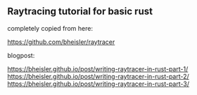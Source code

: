 ## Raytracing tutorial for basic rust

completely copied from here:

https://github.com/bheisler/raytracer

blogpost:

https://bheisler.github.io/post/writing-raytracer-in-rust-part-1/
https://bheisler.github.io/post/writing-raytracer-in-rust-part-2/
https://bheisler.github.io/post/writing-raytracer-in-rust-part-3/